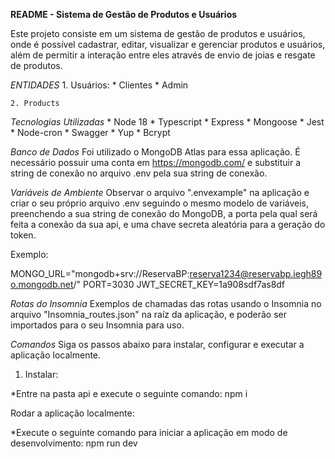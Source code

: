 **README - Sistema de Gestão de Produtos e Usuários**

Este projeto consiste em um sistema de gestão de produtos e usuários, onde é possível cadastrar, editar, visualizar e gerenciar produtos e usuários, além de permitir a interação entre eles através de envio de joias e resgate de produtos.

*ENTIDADES*
    1. Usuários:
       * Clientes
       * Admin

    2. Products

*Tecnologias Utilizadas*
     * Node 18
     * Typescript
     * Express
     * Mongoose
     * Jest
     * Node-cron
     * Swagger
     * Yup
     * Bcrypt


*Banco de Dados*
Foi utilizado o MongoDB Atlas para essa aplicação. É necessário possuir uma conta em https://mongodb.com/ e substituir a string de conexão no arquivo .env pela sua string de conexão.

*Variáveis de Ambiente*
Observar o arquivo ".envexample" na aplicação e criar o seu próprio arquivo .env seguindo o mesmo modelo de variáveis, preenchendo a sua string de conexão do MongoDB, a porta pela qual será feita a conexão da sua api, e uma chave secreta aleatória para a geração do token.

Exemplo:

MONGO_URL="mongodb+srv://ReservaBP:reserva1234@reservabp.iegh89o.mongodb.net/"
PORT=3030
JWT_SECRET_KEY=1a908sdf7as8df

*Rotas do Insomnia*
Exemplos de chamadas das rotas usando o Insomnia no arquivo "Insomnia_routes.json" na raíz da aplicação, e poderão ser importados para o seu Insomnia para uso.

*Comandos*
Siga os passos abaixo para instalar, configurar e executar a aplicação localmente.

1. Instalar:

*Entre na pasta api e execute o seguinte comando:
npm i

Rodar a aplicação localmente:

*Execute o seguinte comando para iniciar a aplicação em modo de desenvolvimento:
npm run dev